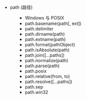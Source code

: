 <ul>
<li>path (路径)
<ul>
<ul>
<li>Windows 与 POSIX</li>
<li>path.basename(path[, ext])</li>
<li>path.delimiter</li>
<li>path.dirname(path)</li>
<li>path.extname(path)</li>
<li>path.format(pathObject)</li>
<li>path.isAbsolute(path)</li>
<li>path.join([...paths])</li>
<li>path.normalize(path)</li>
<li>path.parse(path)</li>
<li>path.posix</li>
<li>path.relative(from, to)</li>
<li>path.resolve([...paths])</li>
<li>path.sep</li>
<li>path.win32</li>
</ul>
</ul>
</li>
</ul>
